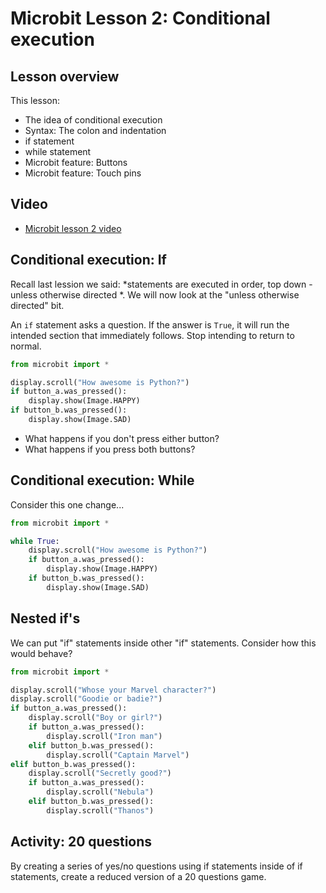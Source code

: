 # Microbit Lesson 2: Conditional execution

## Lesson overview

This lesson:

* The idea of conditional execution
* Syntax: The colon and indentation
* if statement
* while statement
* Microbit feature: Buttons
* Microbit feature: Touch pins

## Video

* [Microbit lesson 2 video](https://youtu.be/yZgJYlrMV4A)

## Conditional execution: If

Recall last lession we said: *statements are executed in order, top down - unless otherwise directed
*. We will now look at the "unless otherwise directed" bit. 

An `if` statement asks a question. If the answer is `True`, it will run the intended section that immediately follows. Stop intending to return to normal.

```python
from microbit import *

display.scroll("How awesome is Python?")
if button_a.was_pressed():
    display.show(Image.HAPPY)
if button_b.was_pressed():
    display.show(Image.SAD)
```

* What happens if you don't press either button?
* What happens if you press both buttons?

## Conditional execution: While

Consider this one change...

```python
from microbit import *

while True:
    display.scroll("How awesome is Python?")
    if button_a.was_pressed():
        display.show(Image.HAPPY)
    if button_b.was_pressed():
        display.show(Image.SAD)
```

## Nested if's

We can put "if" statements inside other "if" statements. Consider how this would behave?

```python
from microbit import *

display.scroll("Whose your Marvel character?")
display.scroll("Goodie or badie?")
if button_a.was_pressed():
    display.scroll("Boy or girl?")
    if button_a.was_pressed():
        display.scroll("Iron man")
    elif button_b.was_pressed():
        display.scroll("Captain Marvel")
elif button_b.was_pressed():
    display.scroll("Secretly good?")
    if button_a.was_pressed():
        display.scroll("Nebula")
    elif button_b.was_pressed():
        display.scroll("Thanos")
```

## Activity: 20 questions

By creating a series of yes/no questions using if statements inside of if statements, create a reduced version of a 20 questions game.

